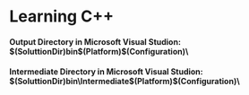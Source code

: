 # Learning C++

#### Output Directory in Microsoft Visual Studion: $(SoluttionDir)bin\$(Platform)\$(Configuration)\
#### Intermediate Directory in Microsoft Visual Studion: $(SoluttionDir)bin\Intermediate\$(Platform)\$(Configuration)\